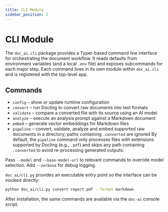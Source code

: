 ```yaml
---
title: CLI Module
sidebar_position: 2
---
```


# CLI Module

The `doc_ai.cli` package provides a Typer-based command line interface for orchestrating the document workflow. It reads defaults from environment variables (and a local `.env` file) and exposes subcommands for each major step. Each command lives in its own module within `doc_ai.cli` and is registered with the top-level app.

## Commands

- `config` – show or update runtime configuration
- `convert` – run Docling to convert raw documents into text formats
- `validate` – compare a converted file with its source using an AI model
- `analyze` – execute an analysis prompt against a Markdown document
- `embed` – generate vector embeddings for Markdown files
- `pipeline` – convert, validate, analyze and embed supported raw documents in a directory; paths containing `.converted` are ignored
By default, the `pipeline` command only processes files with extensions supported by Docling (e.g., `.pdf`) and skips any path containing `.converted` to avoid re-processing generated outputs.

Pass `--model` and `--base-model-url` to relevant commands to override model selection. Add `--verbose` for debug logging.

`doc_ai/cli.py` provides an executable entry point so the interface can be invoked directly:

```bash
python doc_ai/cli.py convert report.pdf --format markdown
```

After installation, the same commands are available via the `doc-ai` console script.
